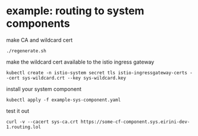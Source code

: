 # example: routing to system components

make CA and wildcard cert
```
./regenerate.sh
```

make the wildcard cert available to the istio ingress gateway
```
kubectl create -n istio-system secret tls istio-ingressgateway-certs --cert sys-wildcard.crt --key sys-wildcard.key
```

install your system component
```
kubectl apply -f example-sys-component.yaml
```

test it out
```
curl -v --cacert sys-ca.crt https://some-cf-component.sys.eirini-dev-1.routing.lol
```
